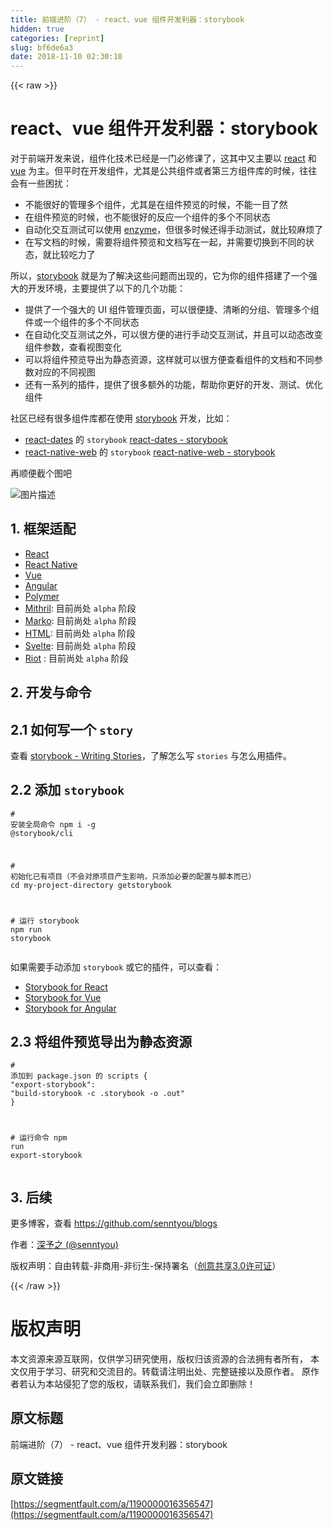 ```yaml
---
title: 前端进阶（7） - react、vue 组件开发利器：storybook
hidden: true
categories: [reprint]
slug: bf6de6a3
date: 2018-11-10 02:30:10
---
```


{{< raw >}}
<h1 id="articleHeader0">react&#x3001;vue &#x7EC4;&#x4EF6;&#x5F00;&#x53D1;&#x5229;&#x5668;&#xFF1A;storybook</h1><p>&#x5BF9;&#x4E8E;&#x524D;&#x7AEF;&#x5F00;&#x53D1;&#x6765;&#x8BF4;&#xFF0C;&#x7EC4;&#x4EF6;&#x5316;&#x6280;&#x672F;&#x5DF2;&#x7ECF;&#x662F;&#x4E00;&#x95E8;&#x5FC5;&#x4FEE;&#x8BFE;&#x4E86;&#xFF0C;&#x8FD9;&#x5176;&#x4E2D;&#x53C8;&#x4E3B;&#x8981;&#x4EE5; <a href="https://github.com/facebook/react" rel="nofollow noreferrer" target="_blank">react</a> &#x548C; <a href="https://github.com/vuejs/vue" rel="nofollow noreferrer" target="_blank">vue</a> &#x4E3A;&#x4E3B;&#x3002;&#x4F46;&#x5E73;&#x65F6;&#x5728;&#x5F00;&#x53D1;&#x7EC4;&#x4EF6;&#xFF0C;&#x5C24;&#x5176;&#x662F;&#x516C;&#x5171;&#x7EC4;&#x4EF6;&#x6216;&#x8005;&#x7B2C;&#x4E09;&#x65B9;&#x7EC4;&#x4EF6;&#x5E93;&#x7684;&#x65F6;&#x5019;&#xFF0C;&#x5F80;&#x5F80;&#x4F1A;&#x6709;&#x4E00;&#x4E9B;&#x56F0;&#x6270;&#xFF1A;</p><ul><li>&#x4E0D;&#x80FD;&#x5F88;&#x597D;&#x7684;&#x7BA1;&#x7406;&#x591A;&#x4E2A;&#x7EC4;&#x4EF6;&#xFF0C;&#x5C24;&#x5176;&#x662F;&#x5728;&#x7EC4;&#x4EF6;&#x9884;&#x89C8;&#x7684;&#x65F6;&#x5019;&#xFF0C;&#x4E0D;&#x80FD;&#x4E00;&#x76EE;&#x4E86;&#x7136;</li><li>&#x5728;&#x7EC4;&#x4EF6;&#x9884;&#x89C8;&#x7684;&#x65F6;&#x5019;&#xFF0C;&#x4E5F;&#x4E0D;&#x80FD;&#x5F88;&#x597D;&#x7684;&#x53CD;&#x5E94;&#x4E00;&#x4E2A;&#x7EC4;&#x4EF6;&#x7684;&#x591A;&#x4E2A;&#x4E0D;&#x540C;&#x72B6;&#x6001;</li><li>&#x81EA;&#x52A8;&#x5316;&#x4EA4;&#x4E92;&#x6D4B;&#x8BD5;&#x53EF;&#x4EE5;&#x4F7F;&#x7528; <a href="https://github.com/airbnb/enzyme" rel="nofollow noreferrer" target="_blank">enzyme</a>&#xFF0C;&#x4F46;&#x5F88;&#x591A;&#x65F6;&#x5019;&#x8FD8;&#x5F97;&#x624B;&#x52A8;&#x6D4B;&#x8BD5;&#xFF0C;&#x5C31;&#x6BD4;&#x8F83;&#x9EBB;&#x70E6;&#x4E86;</li><li>&#x5728;&#x5199;&#x6587;&#x6863;&#x7684;&#x65F6;&#x5019;&#xFF0C;&#x9700;&#x8981;&#x5C06;&#x7EC4;&#x4EF6;&#x9884;&#x89C8;&#x548C;&#x6587;&#x6863;&#x5199;&#x5728;&#x4E00;&#x8D77;&#xFF0C;&#x5E76;&#x9700;&#x8981;&#x5207;&#x6362;&#x5230;&#x4E0D;&#x540C;&#x7684;&#x72B6;&#x6001;&#xFF0C;&#x5C31;&#x6BD4;&#x8F83;&#x5403;&#x529B;&#x4E86;</li></ul><p>&#x6240;&#x4EE5;&#xFF0C;<a href="https://github.com/storybooks/storybook" rel="nofollow noreferrer" target="_blank">storybook</a> &#x5C31;&#x662F;&#x4E3A;&#x4E86;&#x89E3;&#x51B3;&#x8FD9;&#x4E9B;&#x95EE;&#x9898;&#x800C;&#x51FA;&#x73B0;&#x7684;&#xFF0C;&#x5B83;&#x4E3A;&#x4F60;&#x7684;&#x7EC4;&#x4EF6;&#x642D;&#x5EFA;&#x4E86;&#x4E00;&#x4E2A;&#x5F3A;&#x5927;&#x7684;&#x5F00;&#x53D1;&#x73AF;&#x5883;&#xFF0C;&#x4E3B;&#x8981;&#x63D0;&#x4F9B;&#x4E86;&#x4EE5;&#x4E0B;&#x7684;&#x51E0;&#x4E2A;&#x529F;&#x80FD;&#xFF1A;</p><ul><li>&#x63D0;&#x4F9B;&#x4E86;&#x4E00;&#x4E2A;&#x5F3A;&#x5927;&#x7684; UI &#x7EC4;&#x4EF6;&#x7BA1;&#x7406;&#x9875;&#x9762;&#xFF0C;&#x53EF;&#x4EE5;&#x5F88;&#x4FBF;&#x6377;&#x3001;&#x6E05;&#x6670;&#x7684;&#x5206;&#x7EC4;&#x3001;&#x7BA1;&#x7406;&#x591A;&#x4E2A;&#x7EC4;&#x4EF6;&#x6216;&#x4E00;&#x4E2A;&#x7EC4;&#x4EF6;&#x7684;&#x591A;&#x4E2A;&#x4E0D;&#x540C;&#x72B6;&#x6001;</li><li>&#x5728;&#x81EA;&#x52A8;&#x5316;&#x4EA4;&#x4E92;&#x6D4B;&#x8BD5;&#x4E4B;&#x5916;&#xFF0C;&#x53EF;&#x4EE5;&#x5F88;&#x65B9;&#x4FBF;&#x7684;&#x8FDB;&#x884C;&#x624B;&#x52A8;&#x4EA4;&#x4E92;&#x6D4B;&#x8BD5;&#xFF0C;&#x5E76;&#x4E14;&#x53EF;&#x4EE5;&#x52A8;&#x6001;&#x6539;&#x53D8;&#x7EC4;&#x4EF6;&#x53C2;&#x6570;&#xFF0C;&#x67E5;&#x770B;&#x89C6;&#x56FE;&#x53D8;&#x5316;</li><li>&#x53EF;&#x4EE5;&#x5C06;&#x7EC4;&#x4EF6;&#x9884;&#x89C8;&#x5BFC;&#x51FA;&#x4E3A;&#x9759;&#x6001;&#x8D44;&#x6E90;&#xFF0C;&#x8FD9;&#x6837;&#x5C31;&#x53EF;&#x4EE5;&#x5F88;&#x65B9;&#x4FBF;&#x67E5;&#x770B;&#x7EC4;&#x4EF6;&#x7684;&#x6587;&#x6863;&#x548C;&#x4E0D;&#x540C;&#x53C2;&#x6570;&#x5BF9;&#x5E94;&#x7684;&#x4E0D;&#x540C;&#x89C6;&#x56FE;</li><li>&#x8FD8;&#x6709;&#x4E00;&#x7CFB;&#x5217;&#x7684;&#x63D2;&#x4EF6;&#xFF0C;&#x63D0;&#x4F9B;&#x4E86;&#x5F88;&#x591A;&#x989D;&#x5916;&#x7684;&#x529F;&#x80FD;&#xFF0C;&#x5E2E;&#x52A9;&#x4F60;&#x66F4;&#x597D;&#x7684;&#x5F00;&#x53D1;&#x3001;&#x6D4B;&#x8BD5;&#x3001;&#x4F18;&#x5316;&#x7EC4;&#x4EF6;</li></ul><p>&#x793E;&#x533A;&#x5DF2;&#x7ECF;&#x6709;&#x5F88;&#x591A;&#x7EC4;&#x4EF6;&#x5E93;&#x90FD;&#x5728;&#x4F7F;&#x7528; <a href="https://github.com/storybooks/storybook" rel="nofollow noreferrer" target="_blank">storybook</a> &#x5F00;&#x53D1;&#xFF0C;&#x6BD4;&#x5982;&#xFF1A;</p><ul><li><a href="https://github.com/airbnb/react-dates" rel="nofollow noreferrer" target="_blank">react-dates</a> &#x7684; <code>storybook</code> <a href="http://airbnb.io/react-dates/" rel="nofollow noreferrer" target="_blank">react-dates - storybook</a></li><li><a href="https://github.com/necolas/react-native-web" rel="nofollow noreferrer" target="_blank">react-native-web</a> &#x7684; <code>storybook</code> <a href="http://necolas.github.io/react-native-web/storybook/" rel="nofollow noreferrer" target="_blank">react-native-web - storybook</a></li></ul><p>&#x518D;&#x987A;&#x4FBF;&#x622A;&#x4E2A;&#x56FE;&#x5427;</p><p><span class="img-wrap"><img data-src="/img/bVbgNfR?w=1306&amp;h=645" src="https://static.alili.tech/img/bVbgNfR?w=1306&amp;h=645" alt="&#x56FE;&#x7247;&#x63CF;&#x8FF0;" title="&#x56FE;&#x7247;&#x63CF;&#x8FF0;" style="cursor:pointer;display:inline"></span></p><h2 id="articleHeader1">1. &#x6846;&#x67B6;&#x9002;&#x914D;</h2><ul><li><a href="https://github.com/storybooks/storybook/blob/master/app/react" rel="nofollow noreferrer" target="_blank">React</a></li><li><a href="https://github.com/storybooks/storybook/blob/master/app/react-native" rel="nofollow noreferrer" target="_blank">React Native</a></li><li><a href="https://github.com/storybooks/storybook/blob/master/app/vue" rel="nofollow noreferrer" target="_blank">Vue</a></li><li><a href="https://github.com/storybooks/storybook/blob/master/app/angular" rel="nofollow noreferrer" target="_blank">Angular</a></li><li><a href="https://github.com/storybooks/storybook/blob/master/app/polymer" rel="nofollow noreferrer" target="_blank">Polymer</a></li><li><a href="https://github.com/storybooks/storybook/blob/master/app/mithril" rel="nofollow noreferrer" target="_blank">Mithril</a>: &#x76EE;&#x524D;&#x5C1A;&#x5904; <code>alpha</code> &#x9636;&#x6BB5;</li><li><a href="https://github.com/storybooks/storybook/blob/master/app/marko" rel="nofollow noreferrer" target="_blank">Marko</a>: &#x76EE;&#x524D;&#x5C1A;&#x5904; <code>alpha</code> &#x9636;&#x6BB5;</li><li><a href="https://github.com/storybooks/storybook/blob/master/app/html" rel="nofollow noreferrer" target="_blank">HTML</a>: &#x76EE;&#x524D;&#x5C1A;&#x5904; <code>alpha</code> &#x9636;&#x6BB5;</li><li><a href="https://github.com/storybooks/storybook/blob/master/app/svelte" rel="nofollow noreferrer" target="_blank">Svelte</a>: &#x76EE;&#x524D;&#x5C1A;&#x5904; <code>alpha</code> &#x9636;&#x6BB5;</li><li><a href="https://github.com/storybooks/storybook/blob/master/app/riot" rel="nofollow noreferrer" target="_blank">Riot</a> : &#x76EE;&#x524D;&#x5C1A;&#x5904; <code>alpha</code> &#x9636;&#x6BB5;</li></ul><h2 id="articleHeader2">2. &#x5F00;&#x53D1;&#x4E0E;&#x547D;&#x4EE4;</h2><h2 id="articleHeader3">2.1 &#x5982;&#x4F55;&#x5199;&#x4E00;&#x4E2A; <code>story</code></h2><p>&#x67E5;&#x770B; <a href="https://storybook.js.org/basics/writing-stories/" rel="nofollow noreferrer" target="_blank">storybook - Writing Stories</a>&#xFF0C;&#x4E86;&#x89E3;&#x600E;&#x4E48;&#x5199; <code>stories</code> &#x4E0E;&#x600E;&#x4E48;&#x7528;&#x63D2;&#x4EF6;&#x3002;</p><h2 id="articleHeader4">2.2 &#x6DFB;&#x52A0; <code>storybook</code></h2><div class="widget-codetool" style="display:none"><div class="widget-codetool--inner"><span class="selectCode code-tool" data-toggle="tooltip" data-placement="top" title="" data-original-title="&#x5168;&#x9009;"></span> <span type="button" class="copyCode code-tool" data-toggle="tooltip" data-placement="top" data-clipboard-text="# &#x5B89;&#x88C5;&#x5168;&#x5C40;&#x547D;&#x4EE4;
npm i -g @storybook/cli

# &#x521D;&#x59CB;&#x5316;&#x5DF2;&#x6709;&#x9879;&#x76EE;&#xFF08;&#x4E0D;&#x4F1A;&#x5BF9;&#x539F;&#x9879;&#x76EE;&#x4EA7;&#x751F;&#x5F71;&#x54CD;&#xFF0C;&#x53EA;&#x6DFB;&#x52A0;&#x5FC5;&#x8981;&#x7684;&#x914D;&#x7F6E;&#x4E0E;&#x811A;&#x672C;&#x800C;&#x5DF2;&#xFF09;
cd my-project-directory
getstorybook

# &#x8FD0;&#x884C; storybook
npm run storybook" title="" data-original-title="&#x590D;&#x5236;"></span> <span type="button" class="saveToNote code-tool" data-toggle="tooltip" data-placement="top" title="" data-original-title="&#x653E;&#x8FDB;&#x7B14;&#x8BB0;"></span></div></div><pre class="hljs coffeescript"><code><span class="hljs-comment"># &#x5B89;&#x88C5;&#x5168;&#x5C40;&#x547D;&#x4EE4;</span>
<span class="hljs-built_in">npm</span> i -g @storybook/cli

<span class="hljs-comment"># &#x521D;&#x59CB;&#x5316;&#x5DF2;&#x6709;&#x9879;&#x76EE;&#xFF08;&#x4E0D;&#x4F1A;&#x5BF9;&#x539F;&#x9879;&#x76EE;&#x4EA7;&#x751F;&#x5F71;&#x54CD;&#xFF0C;&#x53EA;&#x6DFB;&#x52A0;&#x5FC5;&#x8981;&#x7684;&#x914D;&#x7F6E;&#x4E0E;&#x811A;&#x672C;&#x800C;&#x5DF2;&#xFF09;</span>
cd my-project-directory
getstorybook

<span class="hljs-comment"># &#x8FD0;&#x884C; storybook</span>
<span class="hljs-built_in">npm</span> run storybook</code></pre><p>&#x5982;&#x679C;&#x9700;&#x8981;&#x624B;&#x52A8;&#x6DFB;&#x52A0; <code>storybook</code> &#x6216;&#x5B83;&#x7684;&#x63D2;&#x4EF6;&#xFF0C;&#x53EF;&#x4EE5;&#x67E5;&#x770B;&#xFF1A;</p><ul><li><a href="https://storybook.js.org/basics/guide-react/" rel="nofollow noreferrer" target="_blank">Storybook for React</a></li><li><a href="https://storybook.js.org/basics/guide-vue/" rel="nofollow noreferrer" target="_blank">Storybook for Vue</a></li><li><a href="https://storybook.js.org/basics/guide-angular/" rel="nofollow noreferrer" target="_blank">Storybook for Angular</a></li></ul><h2 id="articleHeader5">2.3 &#x5C06;&#x7EC4;&#x4EF6;&#x9884;&#x89C8;&#x5BFC;&#x51FA;&#x4E3A;&#x9759;&#x6001;&#x8D44;&#x6E90;</h2><div class="widget-codetool" style="display:none"><div class="widget-codetool--inner"><span class="selectCode code-tool" data-toggle="tooltip" data-placement="top" title="" data-original-title="&#x5168;&#x9009;"></span> <span type="button" class="copyCode code-tool" data-toggle="tooltip" data-placement="top" data-clipboard-text="# &#x6DFB;&#x52A0;&#x5230; package.json &#x7684; scripts
{
  &quot;export-storybook&quot;: &quot;build-storybook -c .storybook -o .out&quot;
}

# &#x8FD0;&#x884C;&#x547D;&#x4EE4;
npm run export-storybook" title="" data-original-title="&#x590D;&#x5236;"></span> <span type="button" class="saveToNote code-tool" data-toggle="tooltip" data-placement="top" title="" data-original-title="&#x653E;&#x8FDB;&#x7B14;&#x8BB0;"></span></div></div><pre class="hljs dockerfile"><code><span class="hljs-comment"># &#x6DFB;&#x52A0;&#x5230; package.json &#x7684; scripts</span>
{
  <span class="hljs-string">&quot;export-storybook&quot;</span>: <span class="hljs-string">&quot;build-storybook -c .storybook -o .out&quot;</span>
}

<span class="hljs-comment"># &#x8FD0;&#x884C;&#x547D;&#x4EE4;</span>
npm <span class="hljs-keyword">run</span><span class="bash"> <span class="hljs-built_in">export</span>-storybook</span></code></pre><h2 id="articleHeader6">3. &#x540E;&#x7EED;</h2><p>&#x66F4;&#x591A;&#x535A;&#x5BA2;&#xFF0C;&#x67E5;&#x770B; <a href="https://github.com/senntyou/blogs" rel="nofollow noreferrer" target="_blank">https://github.com/senntyou/blogs</a></p><p>&#x4F5C;&#x8005;&#xFF1A;<a href="https://github.com/senntyou" rel="nofollow noreferrer" target="_blank">&#x6DF1;&#x4E88;&#x4E4B; (@senntyou)</a></p><p>&#x7248;&#x6743;&#x58F0;&#x660E;&#xFF1A;&#x81EA;&#x7531;&#x8F6C;&#x8F7D;-&#x975E;&#x5546;&#x7528;-&#x975E;&#x884D;&#x751F;-&#x4FDD;&#x6301;&#x7F72;&#x540D;&#xFF08;<a href="https://creativecommons.org/licenses/by-nc-nd/3.0/deed.zh" rel="nofollow noreferrer" target="_blank">&#x521B;&#x610F;&#x5171;&#x4EAB;3.0&#x8BB8;&#x53EF;&#x8BC1;</a>&#xFF09;</p>
{{< /raw >}}

# 版权声明
本文资源来源互联网，仅供学习研究使用，版权归该资源的合法拥有者所有，
本文仅用于学习、研究和交流目的。转载请注明出处、完整链接以及原作者。
原作者若认为本站侵犯了您的版权，请联系我们，我们会立即删除！

## 原文标题
前端进阶（7） - react、vue 组件开发利器：storybook

## 原文链接
[https://segmentfault.com/a/1190000016356547](https://segmentfault.com/a/1190000016356547)

